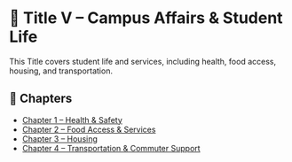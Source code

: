 # 🧬 Title V – Campus Affairs & Student Life

This Title covers student life and services, including health, food access, housing, and transportation.

## 📂 Chapters

- [Chapter 1 – Health & Safety](./Chapter_1/)
- [Chapter 2 – Food Access & Services](./Chapter_2/)
- [Chapter 3 – Housing](./Chapter_3/)
- [Chapter 4 – Transportation & Commuter Support](./Chapter_4/)
